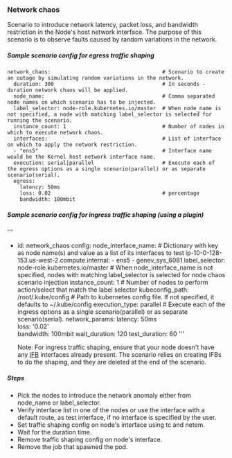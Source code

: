 ### Network chaos
Scenario to introduce network latency, packet loss, and bandwidth restriction in the Node's host network interface. The purpose of this scenario is to observe faults caused by random variations in the network.

##### Sample scenario config for egress traffic shaping 
```
network_chaos:                                    # Scenario to create an outage by simulating random variations in the network.
  duration: 300                                   # In seconds - duration network chaos will be applied.
  node_name:                                      # Comma separated node names on which scenario has to be injected.
  label_selector: node-role.kubernetes.io/master  # When node_name is not specified, a node with matching label_selector is selected for running the scenario.
  instance_count: 1                               # Number of nodes in which to execute network chaos.
  interfaces:                                     # List of interface on which to apply the network restriction.
  - "ens5"                                        # Interface name would be the Kernel host network interface name.
  execution: serial|parallel                      # Execute each of the egress options as a single scenario(parallel) or as separate scenario(serial).
  egress:
    latency: 50ms
    loss: 0.02                                    # percentage
    bandwidth: 100mbit
```

##### Sample scenario config for ingress traffic shaping (using a plugin)
'''
- id: network_chaos
  config: 
    node_interface_name:                            # Dictionary with key as node name(s) and value as a list of its interfaces to test
      ip-10-0-128-153.us-west-2.compute.internal:
        - ens5
        - genev_sys_6081
    label_selector: node-role.kubernetes.io/master  # When node_interface_name is not specified, nodes with matching label_selector is selected for node chaos scenario injection
    instance_count: 1                               # Number of nodes to perform action/select that match the label selector
    kubeconfig_path: /root/.kube/config             # Path to kubernetes config file. If not specified, it defaults to ~/.kube/config
    execution_type: parallel                        # Execute each of the ingress options as a single scenario(parallel) or as separate scenario(serial).
    network_params:
        latency: 50ms                    
        loss: '0.02'                       
        bandwidth: 100mbit
    wait_duration: 120
    test_duration: 60
  '''

  Note: For ingress traffic shaping, ensure that your node doesn't have any [IFB](https://wiki.linuxfoundation.org/networking/ifb) interfaces already present. The scenario relies on creating IFBs to do the shaping, and they are deleted at the end of the scenario.


##### Steps
 - Pick the nodes to introduce the network anomaly either from node_name or label_selector.
 - Verify interface list in one of the nodes or use the interface with a default route, as test interface, if no interface is specified by the user.
 - Set traffic shaping config on node's interface using tc and netem.
 - Wait for the duration time.
 - Remove traffic shaping config on node's interface.
 - Remove the job that spawned the pod.
